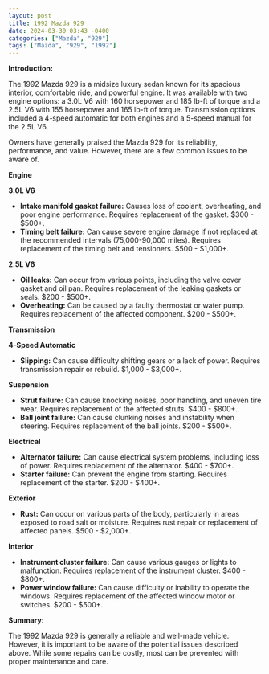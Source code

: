```yaml
---
layout: post
title: 1992 Mazda 929
date: 2024-03-30 03:43 -0400
categories: ["Mazda", "929"]
tags: ["Mazda", "929", "1992"]
---
```

**Introduction:**

The 1992 Mazda 929 is a midsize luxury sedan known for its spacious interior, comfortable ride, and powerful engine. It was available with two engine options: a 3.0L V6 with 160 horsepower and 185 lb-ft of torque and a 2.5L V6 with 155 horsepower and 165 lb-ft of torque. Transmission options included a 4-speed automatic for both engines and a 5-speed manual for the 2.5L V6.

Owners have generally praised the Mazda 929 for its reliability, performance, and value. However, there are a few common issues to be aware of.

**Engine**

**3.0L V6**

* **Intake manifold gasket failure:** Causes loss of coolant, overheating, and poor engine performance. Requires replacement of the gasket. $300 - $500+.
* **Timing belt failure:** Can cause severe engine damage if not replaced at the recommended intervals (75,000-90,000 miles). Requires replacement of the timing belt and tensioners. $500 - $1,000+.

**2.5L V6**

* **Oil leaks:** Can occur from various points, including the valve cover gasket and oil pan. Requires replacement of the leaking gaskets or seals. $200 - $500+.
* **Overheating:** Can be caused by a faulty thermostat or water pump. Requires replacement of the affected component. $200 - $500+.

**Transmission**

**4-Speed Automatic**

* **Slipping:** Can cause difficulty shifting gears or a lack of power. Requires transmission repair or rebuild. $1,000 - $3,000+.

**Suspension**

* **Strut failure:** Can cause knocking noises, poor handling, and uneven tire wear. Requires replacement of the affected struts. $400 - $800+.
* **Ball joint failure:** Can cause clunking noises and instability when steering. Requires replacement of the ball joints. $200 - $500+.

**Electrical**

* **Alternator failure:** Can cause electrical system problems, including loss of power. Requires replacement of the alternator. $400 - $700+.
* **Starter failure:** Can prevent the engine from starting. Requires replacement of the starter. $200 - $400+.

**Exterior**

* **Rust:** Can occur on various parts of the body, particularly in areas exposed to road salt or moisture. Requires rust repair or replacement of affected panels. $500 - $2,000+.

**Interior**

* **Instrument cluster failure:** Can cause various gauges or lights to malfunction. Requires replacement of the instrument cluster. $400 - $800+.
* **Power window failure:** Can cause difficulty or inability to operate the windows. Requires replacement of the affected window motor or switches. $200 - $500+.

**Summary:**

The 1992 Mazda 929 is generally a reliable and well-made vehicle. However, it is important to be aware of the potential issues described above. While some repairs can be costly, most can be prevented with proper maintenance and care.
